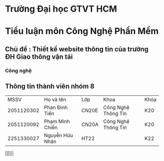 # Trường Đại học GTVT HCM

# Tiểu luận môn Công Nghệ Phần Mềm

## Chủ đề : Thiết kế website thông tin của trường ĐH Giao thông vận tải

### Công nghệ

## Thông tin thành viên nhóm 8

|            |                 |       |                     |      |
| ---------- | --------------- | ----- | ------------------- | ---- |
| MSSV       | Họ và tên       | Lớp   | Khoa                | Khóa |
| 2051120302 | Phan Đình Tiến  | CN20E | Công Nghệ Thông Tin | K20  |
| 2051120092 | Phạm Minh Chiến | CN20A | Công Nghệ Thông Tin | K20  |
| 2251330027 | Nguyễn Hữu Nhân | HT22  |                     | K22  |

||||||
